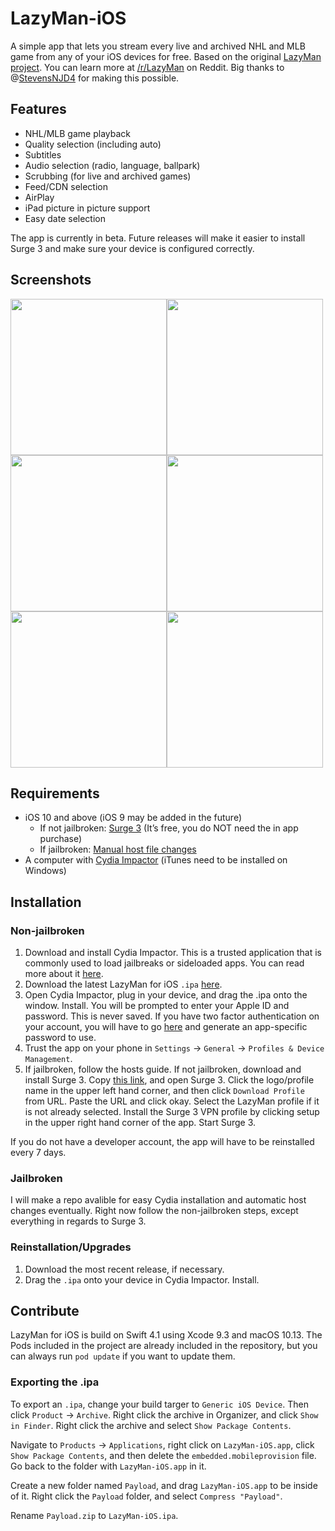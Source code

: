 # LazyMan-iOS
A simple app that lets you stream every live and archived NHL and MLB game from any of your iOS devices for free. Based on the original [LazyMan project](https://github.com/StevensNJD4/LazyMan). You can learn more at [/r/LazyMan](https://www.reddit.com/r/LazyMan/) on Reddit. Big thanks to @[StevensNJD4](https://github.com/StevensNJD4/) for making this possible.

## Features
- NHL/MLB game playback
- Quality selection (including auto)
- Subtitles
- Audio selection (radio, language, ballpark)
- Scrubbing (for live and archived games)
- Feed/CDN selection
- AirPlay
- iPad picture in picture support
- Easy date selection

The app is currently in beta. Future releases will make it easier to install Surge 3 and make sure your device is configured correctly.

## Screenshots
<img width="250" src="https://github.com/inickt/LazyMan-iOS/blob/master/screenshots/screenshot1.png"><img width="250" src="https://github.com/inickt/LazyMan-iOS/blob/master/screenshots/screenshot2.png"><img width="250" src="https://github.com/inickt/LazyMan-iOS/blob/master/screenshots/screenshot3.png"><img width="250" src="https://github.com/inickt/LazyMan-iOS/blob/master/screenshots/screenshot4.png"><img width="250" src="https://github.com/inickt/LazyMan-iOS/blob/master/screenshots/screenshot5.png"><img width="250" src="https://github.com/inickt/LazyMan-iOS/blob/master/screenshots/screenshot6.png">

## Requirements
- iOS 10 and above (iOS 9 may be added in the future)
  - If not jailbroken: [Surge 3](https://itunes.apple.com/us/app/surge-3-web-developer-tool/id1329879957?mt=8) (It’s free, you do NOT need the in app purchase)
  - If jailbroken: [Manual host file changes](https://www.reddit.com/r/LazyMan/wiki/hostsfile)
- A computer with [Cydia Impactor](http://www.cydiaimpactor.com/) (iTunes need to be installed on Windows)


## Installation
### Non-jailbroken
1. Download and install Cydia Impactor. This is a trusted application that is commonly used to load jailbreaks or sideloaded apps. You can read more about it [here](https://www.theiphonewiki.com/wiki/Cydia_Impactor).
2. Download the latest LazyMan for iOS `.ipa` [here](https://github.com/inickt/LazyMan-iOS/releases/latest).
3. Open Cydia Impactor, plug in your device, and drag the .ipa onto the window. Install. You will be prompted to enter your Apple ID and password. This is never saved. If you have two factor authentication on your account, you will have to go [here](https://appleid.apple.com/) and generate an app-specific password to use.
4. Trust the app on your phone in `Settings` -> `General` -> `Profiles & Device Management`.
5. If jailbroken, follow the hosts guide. If not jailbroken, download and install Surge 3. Copy [this link](https://gist.githubusercontent.com/inickt/52ab5d68e57eed4c309a61c2668f8b76/raw/34eaf743be486112b41b76fbd7f8dbb4123150be/LazyMan.conf), and open Surge 3. Click the logo/profile name in the upper left hand corner, and then click `Download Profile` from URL. Paste the URL and click okay. Select the LazyMan profile if it is not already selected. Install the Surge 3 VPN profile by clicking setup in the upper right hand corner of the app. Start Surge 3.

If you do not have a developer account, the app will have to be reinstalled every 7 days.

### Jailbroken
I will make a repo avalible for easy Cydia installation and automatic host changes eventually. Right now follow the non-jailbroken steps, except everything in regards to Surge 3.

### Reinstallation/Upgrades
1. Download the most recent release, if necessary.
2. Drag the `.ipa` onto your device in Cydia Impactor. Install.

## Contribute
LazyMan for iOS is build on Swift 4.1 using Xcode 9.3 and macOS 10.13. The Pods included in the project are already included in the repository, but you can always run `pod update` if you want to update them.

### Exporting the .ipa
To export an `.ipa`, change your build targer to `Generic iOS Device`. Then click `Product` -> `Archive`. Right click the archive in Organizer, and click `Show in Finder`. Right click the archive and select `Show Package Contents`. 

Navigate to `Products` -> `Applications`, right click on `LazyMan-iOS.app`, click `Show Package Contents`, and then delete the `embedded.mobileprovision` file. Go back to the folder with `LazyMan-iOS.app` in it. 

Create a new folder named `Payload`, and drag `LazyMan-iOS.app` to be inside of it. Right click the `Payload` folder, and select `Compress "Payload"`. 

Rename `Payload.zip` to `LazyMan-iOS.ipa`.
